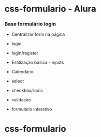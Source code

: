 # css-formulario - Alura

### Base formulário login

- Centralizar form na página

- login
- login/register
- Estilização básica - inputs
- Calendário
- select
- checkbox/radio
- validação
- formulário interativo
# css-formulario
